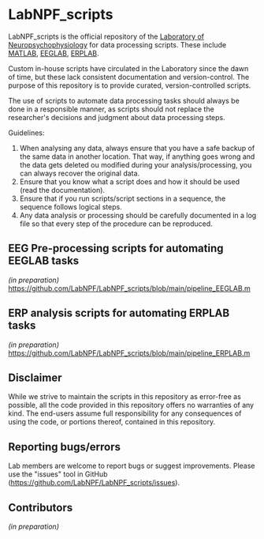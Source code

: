# LabNPF_scripts

LabNPF_scripts is the official repository of the [Laboratory of Neuropsychophysiology](https://www.fpce.up.pt/labpsi) for data processing scripts. These include [MATLAB](https://www.mathworks.com/products/matlab.html), [EEGLAB](https://sccn.ucsd.edu/eeglab/index.php), [ERPLAB](https://erpinfo.org/erplab).

Custom in-house scripts have circulated in the Laboratory since the dawn of time, but these lack consistent documentation and version-control. The purpose of this repository is to provide curated, version-controlled scripts.

The use of scripts to automate data processing tasks should always be done in a responsible manner, as scripts should not replace the researcher's decisions and judgment about data processing steps. 

Guidelines:
  1. When analysing any data, always ensure that you have a safe backup of the same data in another location. That way, if anything goes wrong and the data gets deleted ou modified during your analysis/processing, you can always recover the original data.
  2. Ensure that you know what a script does and how it should be used (read the documentation).
  3. Ensure that if you run scripts/script sections in a sequence, the sequence follows logical steps.
  4. Any data analysis or processing should be carefully documented in a log file so that every step of the procedure can be reproduced.


## EEG Pre-processing scripts for automating EEGLAB tasks
*(in preparation)* https://github.com/LabNPF/LabNPF_scripts/blob/main/pipeline_EEGLAB.m


## ERP analysis scripts for automating ERPLAB tasks
*(in preparation)* https://github.com/LabNPF/LabNPF_scripts/blob/main/pipeline_ERPLAB.m


## Disclaimer
While we strive to maintain the scripts in this repository as error-free as possible, all the code provided in this repository offers no warranties of any kind. The end-users assume full responsibility for any consequences of using the code, or portions thereof, contained in this repository.


## Reporting bugs/errors
Lab members are welcome to report bugs or suggest improvements. Please use the "issues" tool in GitHub (https://github.com/LabNPF/LabNPF_scripts/issues).


## Contributors
*(in preparation)*

